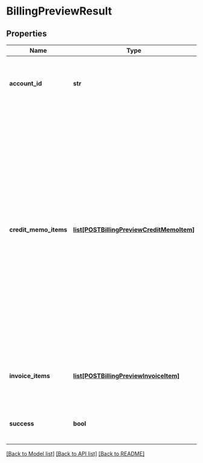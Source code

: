 # BillingPreviewResult

## Properties
Name | Type | Description | Notes
------------ | ------------- | ------------- | -------------
**account_id** | **str** | ID of the customer account to which the billing preview applies.  | [optional] 
**credit_memo_items** | [**list[POSTBillingPreviewCreditMemoItem]**](POSTBillingPreviewCreditMemoItem.md) | An array of credit memo items returned as the result of the billing preivew request.  **Note:** The credit memo items are only available if you have Invoice Settlement feature enabled. The Invoice Settlement feature is in **Limited Availability**. If you wish to have access to the feature, submit a request at [Zuora Global Support](http://support.zuora.com/).  | [optional] 
**invoice_items** | [**list[POSTBillingPreviewInvoiceItem]**](POSTBillingPreviewInvoiceItem.md) | An array of invoice items returned as the result of the billing preview request.  | [optional] 
**success** | **bool** | Returns &#x60;true&#x60; if the request was processed successfully.  | [optional] 

[[Back to Model list]](../README.md#documentation-for-models) [[Back to API list]](../README.md#documentation-for-api-endpoints) [[Back to README]](../README.md)

